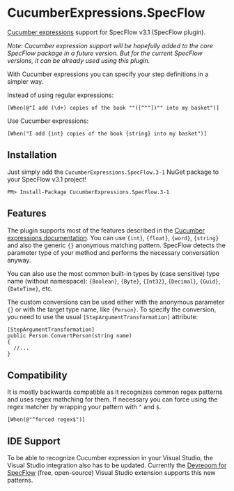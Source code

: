 # CucumberExpressions.SpecFlow

[Cucumber expressions](https://cucumber.io/docs/cucumber/cucumber-expressions/) support for SpecFlow v3.1 (SpecFlow plugin). 

_Note: Cucumber expression support will be hopefully added to the core SpecFlow package in a future version. But for the current SpecFlow versions, it can be already used using this plugin._

With Cucumber expressions you can specify your step definitions in a simpler way.

Instead of using regular expressions:

```
[When(@"I add (\d+) copies of the book ""([^""])"" into my basket")]
```
  
Use Cucumber expressions:

```
[When("I add {int} copies of the book {string} into my basket")]
```
  
## Installation 

Just simply add the `CucumberExpressions.SpecFlow.3-1` NuGet package to your SpecFlow v3.1 project!

```
PM> Install-Package CucumberExpressions.SpecFlow.3-1
```

## Features

The plugin supports most of the features described in the [Cucumber expressions documentation](https://cucumber.io/docs/cucumber/cucumber-expressions/). You can use `{int}`, `{float}`, `{word}`, `{string}` and also the generic `{}` anonymous matching pattern. SpecFlow detects the parameter type of your method and performs the necessary conversation anyway.

You can also use the most common built-in types by (case sensitive) type name (without namespace): `{Boolean}`, `{Byte}`, `{Int32}`, `{Decimal}`, `{Guid}`, `{DateTime}`, etc.

The custom conversions can be used either with the anonymous parameter `{}` or with the target type name, like `{Person}`. To specify the conversion, you need to use the usual `[StepArgumentTransformation]` attribute:

```
[StepArgumentTransformation]
public Person ConvertPerson(string name)
{
  //...
}
```

## Compatibility

It is mostly backwards compatible as it recognizes common regex patterns and uses regex mathching for them. If necessary you can force using the regex matcher by wrapping your pattern with `^` and `$`.

```
[When(@"^forced regex$")]
```

## IDE Support

To be able to recognize Cucumber expression in your Visual Studio, the Visual Studio integration also has to be updated. Currently the [Devreoom for SpecFlow](https://github.com/specsolutions/deveroom-visualstudio) (free, open-source) Visual Studio extension supports this new patterns.


